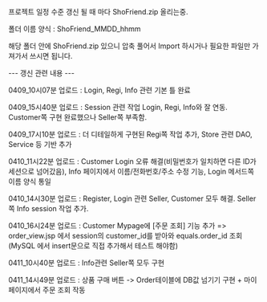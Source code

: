 프로젝트 일정 수준 갱신 될 때 마다 ShoFriend.zip 올리는중.

폴더 이름 양식 : ShoFriend_MMDD_hhmm

해당 폴더 안에 ShoFriend.zip 있으니 압축 풀어서 Import 하시거나 필요한 파일만 가져가서 쓰시면 됩니다.


--- 갱신 관련 내용 ---

0409_10시07분 업로드 : Login, Regi, Info 관련 기본 틀 완료

0409_15시40분 업로드 : Session 관련 작업 Login, Regi, Info와 잘 연동. Customer쪽 구현 완료했으나 Seller쪽 부족함.

0409_17시10분 업로드 : 더 디테일하게 구현된 Regi쪽 작업 추가, Store 관련 DAO, Service 등 기반 추가

0410_11시22분 업로드 : Customer Login 오류 해결(비밀번호가 일치하면 다른 ID가 세션으로 넘어갔음), Info 페이지에서 이름/전화번호/주소 수정 기능, Login 메서드쪽 이름 양식 통일

0410_14시30분 업로드 : Register, Login 관련 Seller, Customer 모두 해결. Seller쪽 Info session 작업 추가.

0410_16시24분 업로드 : Customer Mypage에 [주문 조회] 기능 추가 => order_view.jsp 에서 session의 customer_id를 받아와 equals.order_id 조회 (MySQL 에서 insert문으로 직접 추가해서 테스트 해야함)

0411_10시40분 업로드 : Info관련 Seller쪽 모두 구현

0411_14시49분 업로드 : 상품 구매 버튼 -> Order테이블에 DB값 넘기기 구현 + 마이페이지에서 주문 조회 작동
